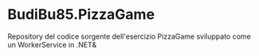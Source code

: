 # BudiBu85.PizzaGame

Repository del codice sorgente dell'esercizio PizzaGame sviluppato come un WorkerService in .NET&
